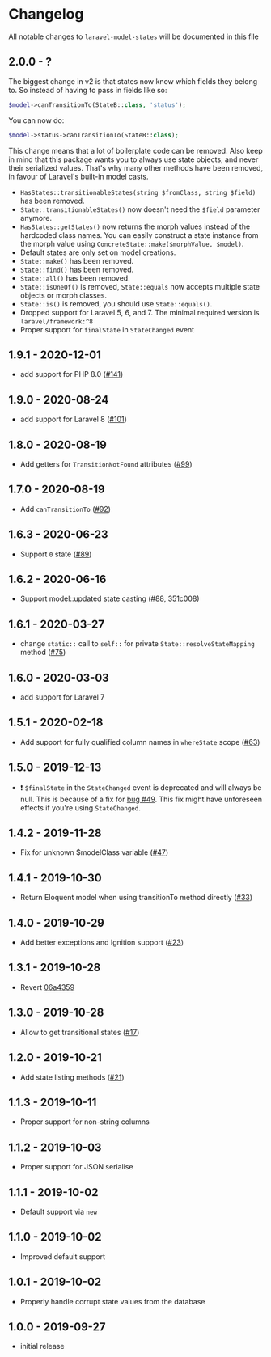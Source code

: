 # Changelog

All notable changes to `laravel-model-states` will be documented in this file

## 2.0.0 - ?

The biggest change in v2 is that states now know which fields they belong to. So instead of having to pass in fields like so:

```php
$model->canTransitionTo(StateB::class, 'status');
```

You can now do:

```php
$model->status->canTransitionTo(StateB::class);
```

This change means that a lot of boilerplate code can be removed. Also keep in mind that this package wants you to always use state objects, and never their serialized values. That's why many other methods have been removed, in favour of Laravel's built-in model casts.

- `HasStates::transitionableStates(string $fromClass, string $field)` has been removed.
- `State::transitionableStates()` now doesn't need the `$field` parameter anymore.
- `HasStates::getStates()` now returns the morph values instead of the hardcoded class names. You can easily construct a state instance from the morph value using `ConcreteState::make($morphValue, $model)`.
- Default states are only set on model creations.
- `State::make()` has been removed.
- `State::find()` has been removed.
- `State::all()` has been removed.
- `State::isOneOf()` is removed, `State::equals` now accepts multiple state objects or morph classes.
- `State::is()` is removed, you should use `State::equals()`.
- Dropped support for Laravel 5, 6, and 7. The minimal required version is `laravel/framework:^8`
- Proper support for `finalState` in `StateChanged` event

## 1.9.1 - 2020-12-01

- add support for PHP 8.0 ([#141](https://github.com/spatie/laravel-model-states/pull/141))

## 1.9.0 - 2020-08-24

- add support for Laravel 8 ([#101](https://github.com/spatie/laravel-model-states/pull/101))

## 1.8.0 - 2020-08-19

- Add getters for `TransitionNotFound` attributes ([#99](https://github.com/spatie/laravel-model-states/pull/99))

## 1.7.0 - 2020-08-19

- Add `canTransitionTo` ([#92](https://github.com/spatie/laravel-model-states/pull/92))

## 1.6.3 - 2020-06-23

- Support `0` state ([#89](https://github.com/spatie/laravel-model-states/pull/89))

## 1.6.2 - 2020-06-16

- Support model::updated state casting ([#88](https://github.com/spatie/laravel-model-states/issues/88), [351c008](https://github.com/spatie/laravel-model-states/commit/351c008f9e1ab42ed8f9a598d78615787669f43b))

## 1.6.1 - 2020-03-27

- change `static::` call to `self::` for private `State::resolveStateMapping` method ([#75](https://github.com/spatie/laravel-model-states/pull/75))

## 1.6.0 - 2020-03-03

- add support for Laravel 7

## 1.5.1 - 2020-02-18

- Add support for fully qualified column names in `whereState` scope ([#63](https://github.com/spatie/laravel-model-states/pull/63))

## 1.5.0 - 2019-12-13

- ❗️ `$finalState` in the `StateChanged` event is deprecated and will always be null. This is because of a fix for [bug #49](https://github.com/spatie/laravel-model-states/issues/49). This fix might have unforeseen effects if you're using `StateChanged`.

## 1.4.2 - 2019-11-28

- Fix for unknown $modelClass variable ([#47](https://github.com/spatie/laravel-model-states/issues/47))

## 1.4.1 - 2019-10-30

- Return Eloquent model when using transitionTo method directly ([#33](https://github.com/spatie/laravel-model-states/pull/33))

## 1.4.0 - 2019-10-29

- Add better exceptions and Ignition support ([#23](https://github.com/spatie/laravel-model-states/pull/23))

## 1.3.1 - 2019-10-28

- Revert [06a4359](https://github.com/spatie/laravel-model-states/commit/06a4359a184bc747d7fd8c9b062e4333e9b30f80)

## 1.3.0 - 2019-10-28

- Allow to get transitional states ([#17](https://github.com/spatie/laravel-model-states/pull/17))

## 1.2.0 - 2019-10-21

- Add state listing methods ([#21](https://github.com/spatie/laravel-model-states/pull/21))

## 1.1.3 - 2019-10-11

- Proper support for non-string columns

## 1.1.2 - 2019-10-03

- Proper support for JSON serialise

## 1.1.1 - 2019-10-02

- Default support via `new`

## 1.1.0 - 2019-10-02

- Improved default support

## 1.0.1 - 2019-10-02

- Properly handle corrupt state values from the database

## 1.0.0 - 2019-09-27

- initial release
